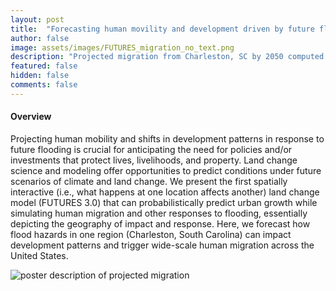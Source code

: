```yaml
---
layout: post
title:  "Forecasting human movility and development driven by future flood hazard conditions"
author: false
image: assets/images/FUTURES_migration_no_text.png
description: "Projected migration from Charleston, SC by 2050 computed using the FUTURES land change model"
featured: false
hidden: false
comments: false
---
```


<div>

<h4>Overview</h4>
<p> 
Projecting human mobility and shifts in development patterns in response to future flooding is crucial for anticipating the need for policies and/or investments that protect lives, livelihoods, and property. Land change science and modeling offer opportunities to predict conditions under future scenarios of climate and land change. We present the first spatially interactive (i.e., what happens at one location affects another) land change model (FUTURES 3.0) that can probabilistically predict urban growth while simulating human migration and other responses to flooding, essentially depicting the geography of impact and response. Here, we forecast how flood hazards in one region (Charleston, South Carolina) can impact development patterns and trigger wide-scale human migration across the United States. </p>

<p class="mb-5"><img class="shadow-lg" src="{{site.url}}/assets/images/Futures_migration_poster.png" alt="poster description of projected migration" /></p>

</div>